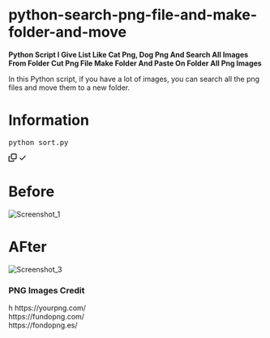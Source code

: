 # python-search-png-file-and-make-folder-and-move
<b>Python Script I Give List Like Cat Png, Dog Png And Search All Images From Folder Cut Png File Make Folder And Paste On Folder All Png Images</B><br>


In this Python script, if you have a lot of images, you can search all the png files and move them to a new folder.
<h1>Information
</h1>
<div class="highlight highlight-source-shell notranslate position-relative overflow-auto" dir="auto"><pre>python sort.py</pre><div class="zeroclipboard-container position-absolute right-0 top-0">
    <clipboard-copy aria-label="Copy" class="ClipboardButton btn js-clipboard-copy m-2 p-0 tooltipped-no-delay" data-copy-feedback="Copied!" data-tooltip-direction="w" value="python scraper.py --help" tabindex="0" role="button">
      <svg aria-hidden="true" height="16" viewBox="0 0 16 16" version="1.1" width="16" data-view-component="true" class="octicon octicon-copy js-clipboard-copy-icon m-2">
    <path d="M0 6.75C0 5.784.784 5 1.75 5h1.5a.75.75 0 0 1 0 1.5h-1.5a.25.25 0 0 0-.25.25v7.5c0 .138.112.25.25.25h7.5a.25.25 0 0 0 .25-.25v-1.5a.75.75 0 0 1 1.5 0v1.5A1.75 1.75 0 0 1 9.25 16h-7.5A1.75 1.75 0 0 1 0 14.25Z"></path><path d="M5 1.75C5 .784 5.784 0 6.75 0h7.5C15.216 0 16 .784 16 1.75v7.5A1.75 1.75 0 0 1 14.25 11h-7.5A1.75 1.75 0 0 1 5 9.25Zm1.75-.25a.25.25 0 0 0-.25.25v7.5c0 .138.112.25.25.25h7.5a.25.25 0 0 0 .25-.25v-7.5a.25.25 0 0 0-.25-.25Z"></path>
</svg>
      <svg aria-hidden="true" height="16" viewBox="0 0 16 16" version="1.1" width="16" data-view-component="true" class="octicon octicon-check js-clipboard-check-icon color-fg-success d-none m-2">
    <path d="M13.78 4.22a.75.75 0 0 1 0 1.06l-7.25 7.25a.75.75 0 0 1-1.06 0L2.22 9.28a.751.751 0 0 1 .018-1.042.751.751 0 0 1 1.042-.018L6 10.94l6.72-6.72a.75.75 0 0 1 1.06 0Z"></path>
</svg>
    </clipboard-copy>
  </div></div>

<h1>Before
</h1>

![Screenshot_1](https://github.com/codermanishsharma/python-search-png-file-and-make-folder-and-move/assets/138272312/9316d8f5-f311-4693-a80b-304c6a8c016a)


<h1>AFter 
</h1>

![Screenshot_3](https://github.com/codermanishsharma/python-search-png-file-and-make-folder-and-move/assets/138272312/d3aa3f41-b67a-443f-97c5-8670cdd94423)





<h3>PNG Images Credit</h3>h
https://yourpng.com/<br>
https://fundopng.com/<br>
https://fondopng.es/<br>
